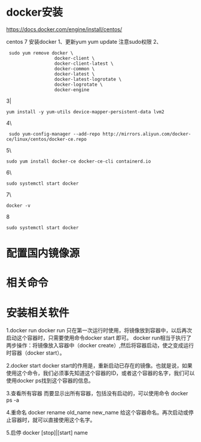 # docker安装

https://docs.docker.com/engine/install/centos/

centos 7 安装docker
1、更新yum
yum update 注意sudo权限
2、

```
 sudo yum remove docker \
                  docker-client \
                  docker-client-latest \
                  docker-common \
                  docker-latest \
                  docker-latest-logrotate \
                  docker-logrotate \
                  docker-engine
```

3|
```
yum install -y yum-utils device-mapper-persistent-data lvm2
```

4\

```
 sudo yum-config-manager --add-repo http://mirrors.aliyun.com/docker-ce/linux/centos/docker-ce.repo 
```

5\
```
sudo yum install docker-ce docker-ce-cli containerd.io  
```

6\

```
sudo systemctl start docker 
```

7\

```
docker -v
```

8

```
sudo systemctl start docker 
```

# 配置国内镜像源

# 相关命令

# 安装相关软件

1.docker run
docker run 只在第一次运行时使用，将镜像放到容器中，以后再次启动这个容器时，只需要使用命令docker start 即可。
docker run相当于执行了两步操作：将镜像放入容器中（docker create）,然后将容器启动，使之变成运行时容器（docker start）。

2.docker start
docker start的作用是，重新启动已存在的镜像。也就是说，如果使用这个命令，我们必须事先知道这个容器的ID，或者这个容器的名字，我们可以使用docker ps找到这个容器的信息。

3.查看所有容器
而要显示出所有容器，包括没有启动的，可以使用命令
docker ps -a

4.重命名
docker rename old_name new_name
给这个容器命名。再次启动或停止容器时，就可以直接使用这个名字。

5.启停
docker [stop]|[start] name

